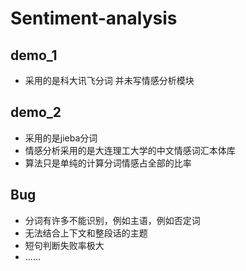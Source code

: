 # Sentiment-analysis
## demo_1
* 采用的是科大讯飞分词 并未写情感分析模块
## demo_2
* 采用的是jieba分词
* 情感分析采用的是大连理工大学的中文情感词汇本体库
* 算法只是单纯的计算分词情感占全部的比率
## Bug
* 分词有许多不能识别，例如主语，例如否定词
* 无法结合上下文和整段话的主题
* 短句判断失败率极大
* ......
